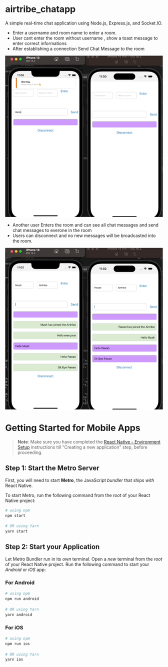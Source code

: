 # airtribe_chatapp

A simple real-time chat application using Node.js, Express.js, and Socket.IO.

- Enter a username and room name to enter a room.
- User cant enter the room without username , show a toast message to enter correct informations
- After establishing a connection Send Chat Message to the room

![](chat.gif)

- Another user Enters the room and can see all chat messages and send chat messages to everone in the room
- Users can disconnect and no new messages will be broadcasted into the room.

![](chat1.gif)

# Getting Started for Mobile Apps

> **Note**: Make sure you have completed the [React Native - Environment Setup](https://reactnative.dev/docs/environment-setup) instructions till "Creating a new application" step, before proceeding.

## Step 1: Start the Metro Server

First, you will need to start **Metro**, the JavaScript _bundler_ that ships _with_ React Native.

To start Metro, run the following command from the _root_ of your React Native project:

```bash
# using npm
npm start

# OR using Yarn
yarn start
```

## Step 2: Start your Application

Let Metro Bundler run in its _own_ terminal. Open a _new_ terminal from the _root_ of your React Native project. Run the following command to start your _Android_ or _iOS_ app:

### For Android

```bash
# using npm
npm run android

# OR using Yarn
yarn android
```

### For iOS

```bash
# using npm
npm run ios

# OR using Yarn
yarn ios
```
